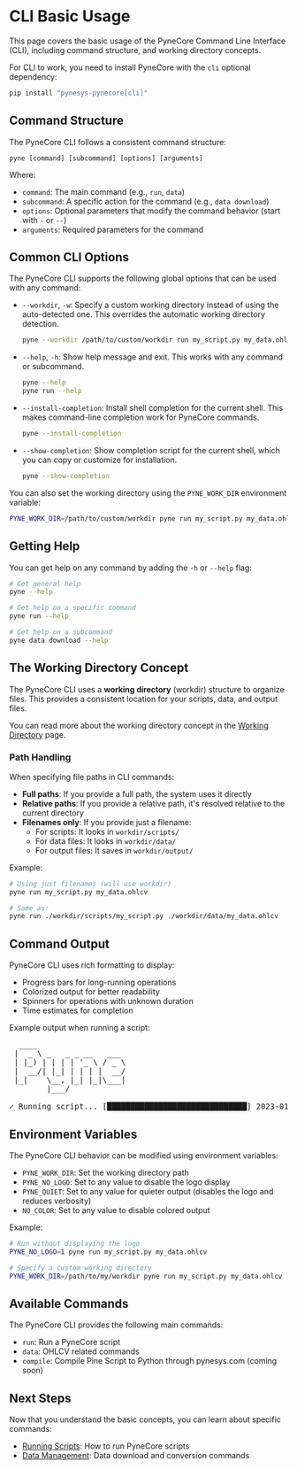 <!--
---
weight: 301
title: "Basic Usage"
description: "Basic usage of the PyneCore Command Line Interface"
icon: "terminal"
date: "2025-03-31"
lastmod: "2025-03-31"
draft: false
toc: true
---
-->

# CLI Basic Usage

This page covers the basic usage of the PyneCore Command Line Interface (CLI), including command structure, and working directory concepts.

For CLI to work, you need to install PyneCore with the `cli` optional dependency:

```bash
pip install "pynesys-pynecore[cli]"
```

## Command Structure

The PyneCore CLI follows a consistent command structure:

```
pyne [command] [subcommand] [options] [arguments]
```

Where:
- `command`: The main command (e.g., `run`, `data`)
- `subcommand`: A specific action for the command (e.g., `data download`)
- `options`: Optional parameters that modify the command behavior (start with `-` or `--`)
- `arguments`: Required parameters for the command

## Common CLI Options

The PyneCore CLI supports the following global options that can be used with any command:

- `--workdir`, `-w`: Specify a custom working directory instead of using the auto-detected one. This overrides the automatic working directory detection.

  ```bash
  pyne --workdir /path/to/custom/workdir run my_script.py my_data.ohlcv
  ```

- `--help`, `-h`: Show help message and exit. This works with any command or subcommand.

  ```bash
  pyne --help
  pyne run --help
  ```

- `--install-completion`: Install shell completion for the current shell. This makes command-line completion work for PyneCore commands.

  ```bash
  pyne --install-completion
  ```

- `--show-completion`: Show completion script for the current shell, which you can copy or customize for installation.

  ```bash
  pyne --show-completion
  ```

You can also set the working directory using the `PYNE_WORK_DIR` environment variable:

```bash
PYNE_WORK_DIR=/path/to/custom/workdir pyne run my_script.py my_data.ohlcv
```

## Getting Help

You can get help on any command by adding the `-h` or `--help` flag:

```bash
# Get general help
pyne --help

# Get help on a specific command
pyne run --help

# Get help on a subcommand
pyne data download --help
```

## The Working Directory Concept

The PyneCore CLI uses a **working directory** (workdir) structure to organize files. This provides a consistent location for your scripts, data, and output files.

You can read more about the working directory concept in the [Working Directory](../overview/working-directory.md) page.

### Path Handling

When specifying file paths in CLI commands:

- **Full paths**: If you provide a full path, the system uses it directly
- **Relative paths**: If you provide a relative path, it's resolved relative to the current directory
- **Filenames only**: If you provide just a filename:
  - For scripts: It looks in `workdir/scripts/`
  - For data files: It looks in `workdir/data/`
  - For output files: It saves in `workdir/output/`

Example:
```bash
# Using just filenames (will use workdir)
pyne run my_script.py my_data.ohlcv

# Same as:
pyne run ./workdir/scripts/my_script.py ./workdir/data/my_data.ohlcv
```

## Command Output

PyneCore CLI uses rich formatting to display:

- Progress bars for long-running operations
- Colorized output for better readability
- Spinners for operations with unknown duration
- Time estimates for completion

Example output when running a script:
<pre>
  ____
 |  _ \ _   _ _ __   ___
 | |_) | | | | '_ \ / _ \
 |  __/| |_| | | | |  __/
 |_|    \__, |_| |_|\___|
        |___/

✓ Running script... [██████████████████████████████] 2023-01-01 00:00:00 / 0:01:45
</pre>

## Environment Variables

The PyneCore CLI behavior can be modified using environment variables:

- `PYNE_WORK_DIR`: Set the working directory path
- `PYNE_NO_LOGO`: Set to any value to disable the logo display
- `PYNE_QUIET`: Set to any value for quieter output (disables the logo and reduces verbosity)
- `NO_COLOR`: Set to any value to disable colored output

Example:
```bash
# Run without displaying the logo
PYNE_NO_LOGO=1 pyne run my_script.py my_data.ohlcv

# Specify a custom working directory
PYNE_WORK_DIR=/path/to/my/workdir pyne run my_script.py my_data.ohlcv
```

## Available Commands

The PyneCore CLI provides the following main commands:

- `run`: Run a PyneCore script
- `data`: OHLCV related commands
- `compile`: Compile Pine Script to Python through pynesys.com (coming soon)

## Next Steps

Now that you understand the basic concepts, you can learn about specific commands:

- [Running Scripts](run.md): How to run PyneCore scripts
- [Data Management](data.md): Data download and conversion commands